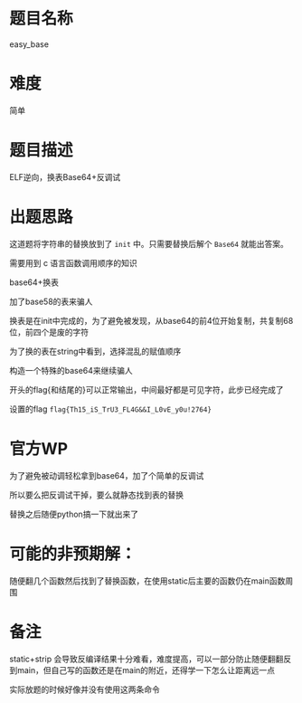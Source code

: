 # 题目名称

easy_base

# 难度

简单

# 题目描述

ELF逆向，换表Base64+反调试

# 出题思路

这道题将字符串的替换放到了 `init` 中。只需要替换后解个 `Base64` 就能出答案。

需要用到 c 语言函数调用顺序的知识

base64+换表

加了base58的表来骗人

换表是在init中完成的，为了避免被发现，从base64的前4位开始复制，共复制68位，前四个是废的字符

为了换的表在string中看到，选择混乱的赋值顺序

构造一个特殊的base64来继续骗人

开头的flag{和结尾的}可以正常输出，中间最好都是可见字符，此步已经完成了

设置的flag `flag{Th15_iS_TrU3_FL4G&&I_L0vE_y0u!2764}`

# 官方WP

为了避免被动调轻松拿到base64，加了个简单的反调试

所以要么把反调试干掉，要么就静态找到表的替换

替换之后随便python搞一下就出来了

# 可能的非预期解：

随便翻几个函数然后找到了替换函数，在使用static后主要的函数仍在main函数周围

# 备注

static+strip 会导致反编译结果十分难看，难度提高，可以一部分防止随便翻翻反到main，但自己写的函数还是在main的附近，还得学一下怎么让距离远一点

实际放题的时候好像并没有使用这两条命令

